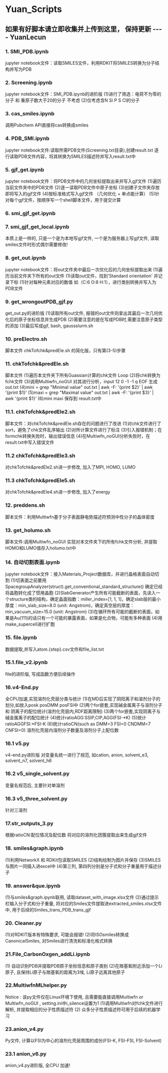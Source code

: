 # Yuan_Scripts
## 如果有好脚本请立即收集并上传到这里， 保持更新 ---- YuanLecun

### 1. SMI_PDB.ipynb
jupyter notebook文件：读取SMILES文件，利用RDKIT将SMILES转换为分子结构并写为PDB

### 2. Screening.ipynb
jupyter notebook文件：SMI_PDB.ipynb的进阶版
(1)进行了筛选：电荷不为零的分子 和 重原子数大于20的分子 不考虑
(2)仅考虑含N Si P S Cl的分子

### 3. cas_smiles.ipynb
调用Pubchem API直接将cas转换成smiles

### 4. PDB_SMI.ipynb
jupyter notebook文件:读取所需PDB文件(Screening.txt目录),创建result.txt 逐行读取PDB文件内容，将其转换为SMILES描述符并写入result.txt中

### 5. gjf_get.ipynb
jupyter notebook文件：将PDB文件中的几何坐标提取出来并写入gjf文件
(1)遍历当前文件夹中的PDB文件
(2)逐一读取PDB文件中原子坐标
(3)创建子文件夹存放即将写入的gjf文件
(4)按标准格式写入gjf文件 （几何优化 + 单点能计算）
(5)针对每个gjf文件，按顺序写一个shell脚本文件，用于提交计算

### 6. smi_gjf_get.ipynb
### 7. smi_gjf_get_local.ipynb
本质上是一样的, 只是一个是为本地写gjf文件, 一个是为服务器上写gjf文件, 读取smiles文件时形式偶尔需要修改!

### 8. get_out.ipynb
jupyter notebook文件：将out文件夹中最后一次优化后的几何坐标提取出来
(1)遍历当前文件夹下所有的out文件
(1)读取out文件，找到'Standard orientation' 并记录下标
(1)针对每种元素对应的数值 如（C:6 O:8 H:1），进行类别转换并写入为PDB文件

### 9. get_wrongoutPDB_gjf.py
get_out.py的进阶版
(1)读取所有out文件, 报错的out文件则拿出其最后一次几何优化后的原子坐标信息并生成PDB
(2)需要注意的是在写成PDB时,需要注意原子类型的添加
(3)最后写成gjf, bash, gaussslurm.sh

### 10. preElectro.sh
脚本文件
chkTofchk&predEle.sh 的简化版，只有第(3-5)步骤

### 11. chkTofchk&predEle.sh
脚本文件
(1)遍历本文件夹下所有Guassian计算的chk文件 Loop 
(2)将chk转换为fchk文件
(3)调用Multiwfn_noGUI 对其进行分析，input 12 0 -1 -1 q EOF 生成 out.txt
(4)mini = grep "Minimal value" out.txt | awk -F: '{print $2}' | awk '{print $1}'
(5)maxi = grep "Maximal value" out.txt | awk -F: '{print $3}' | awk '{print $1}'
(6)mini maxi 保存到 result.txt中

### 11.1. chkTofchk&predEle2.sh
脚本文件：对chkTofchk&predEle.sh存在的问题进行了改进
(1)对chk文件进行了sort，避免了chk文件乱序输出
(2)对所计算文件进行了标注
(3)引入报错机制；在formchk转换失败时，输出错误信息
(4)在Multiwfn_noGUI分析失败时，在result.txt中写入错误文件

### 11.2 chkTofchk&predEle3.sh
对chkTofchk&predEle2.sh进一步修改, 加入了MPI, HOMO, LUMO

### 11.3 chkTofchk&predEle5.sh
对chkTofchk&predEle4.sh进一步修改, 加入了energy

### 12. preddens.sh
脚本文件：利用Multiwfn基于分子表面静电势描述符预测中性分子的晶体密度

### 13. get_holumo.sh
脚本文件:调用Multiwfn_noGUI 实现对本文件夹下的所有fchk文件分析, 并提取HOMO和LUMO值存入holumo.txt中

### 14. 自动切割表面.ipynb
jupyter notebook文件：接入Materials_Project数据库，并进行晶格表面自动切割
(1)切表面之前要用SpacegroupAnalyzer(struct).get_conventional_standard_structure() 确定已经将晶胞转化成了惯用晶胞
(2)SlabGenerator产生所有可能截断的表面，先读入一个structure类的结构，确定晶面指数：miller_index=[1, 1, 1]，确定slab层的最小厚度：min_slab_size=8.0 (unit: Angstrom)，确定真空层的厚度：min_vacuum_size=15.0 (unit: Angstrom)
(3)在循环所有可能的截断的表面，如果是Au(111)的话只有一个可能的暴露表面，如果是化合物，可能有多种表面
(4)用make_supercell进行扩胞

### 15. file.ipynb
数据提取,并写入atom.{step}.csv文件和file_list.txt

### 15.1.file_v2.ipynb
file的进阶版, 写成函数方便后续操作

### 16.v4-End.py 
全CPU加速,实现溶剂化壳层分类与统计
(1)在MD后实现了阴阳离子和溶剂分子的划分,如放入posk posDMM posFSI中
(2)两个for嵌套,实现碱金属离子与溶剂分子 和 阴离子的配位统计(溶剂化壳层内,RDF距离限制)
(3)两个for嵌套,实现阴离子与碱金属离子的配位统计
(4)统计ratioAGG:SSIP,CIP,AGG(FSI-*K)
(5)统计ratioAGGFSI:*FSI-K
(6)统计ratioCN(such as DMM=3 FSI=0 CNDMM=7 CNFSI=0) 溶剂化壳层内溶剂分子数量及溶剂分子上配位数

### 16.1 v5.py
v4-end.py进阶版
对变量名统一进行了规范, 如cation, anion, solvent_e3, solvent_n7, solvent_h6

### 16.2 v5_single_solvent.py
变量名规范后, 主要针对单溶剂

### 16.3 v5_three_solvent.py
针对三溶剂

### 17.str_outputs_3.py
根据ratioCN:配位情况及配位数 将对应的溶剂化团簇提取出来生成gjf文件

### 18. smiles&graph.ipynb
(1)利用NetworkX 和 RDKit包读取SMILES
(2)结构绘制为图片并保存
(3)SMILES与图片一同插入进excel中
(4)第三列, 第四列分别是分子式和分子重量用于描述分子

### 19. answer&que.ipynb
(1)与smiles&graph.ipynb联用, 读取dataset_with_image.xlsx文件
(2)通过提示栏输入分子式和分子重量, 将对应的Smiles文件提取进extracted_smiles.xlsx文件中, 用于后续的Smiles_trans_PDB_trans_gjf

### 20. Cleaner.py
(1)对RDKIT版本有特殊要求, 可能会报错!
(2)将ISOsmiles转换成CanonicalSmiles, 对Smiles进行清洗和标准化格式转换

### 21.File_CarbonOxgen_addLi.ipynb
(1) 自动识别PDB并提取PDB原子坐标信息和原子类别
(2)在羰基氧附近添加一个Li原子, 且保持Li原子与羰基氧的距离为3埃, Li原子远离其他原子

### 22.MultiwfnMLhelper.py
Notice : 该py文件仅在Linux环境下使用, 且需要能直接调用Multiwfn or Multiwfn_noGUI , setting.ini中i_silence设置为1
(1)调用Multiwfn对fchk文件进行解析, 并提取相应的分子性质描述符
(2) 众多分子性质描述符可用于后续的机器学习

### 23.anion_v4.py
Py文件, 计算以FSI为中心的溶剂化壳层周围的成份(FSI-K, FSI-FSI, FSI-Solvent)

### 23.1 anion_v6.py
anion_v4.py进阶版, 全CPU 加速!







